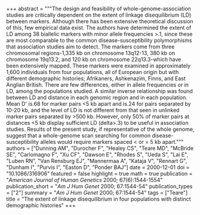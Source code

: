 +++
abstract = """The design and feasibility of whole-genome-association studies are critically dependent on the extent of linkage disequilibrium (LD) between markers. Although there has been extensive theoretical discussion of this, few empirical data exist. The authors have determined the extent of LD among 38 biallelic markers with minor allele frequencies >.1, since these are most comparable to the common disease-susceptibility polymorphisms that association studies aim to detect. The markers come from three chromosomal regions-1,335 kb on chromosome 13q12-13, 380 kb on chromosome 19q13.2, and 120 kb on chromosome 22q13.3-which have been extensively mapped. These markers were examined in approximately 1,600 individuals from four populations, all of European origin but with different demographic histories; Afrikaners, Ashkenazim, Finns, and East Anglian British. There are few differences, either in allele frequencies or in LD, among the populations studied. A similar inverse relationship was found between LD and distance in each genomic region and in each population. Mean D' is.68 for marker pairs <5 kb apart and is.24 for pairs separated by 10-20 kb, and the level of LD is not different from that seen in unlinked marker pairs separated by >500 kb. However, only 50% of marker pairs at distances <5 kb display sufficient LD (delta>.3) to be useful in association studies. Results of the present study, if representative of the whole genome, suggest that a whole-genome scan searching for common disease-susceptibility alleles would require markers spaced < or = 5 kb apart."""
authors = ["Dunning AM", "Durocher F", "Healey CS", "Teare MD", "McBride SE", "Carlomagno F", "Xu CF", "Dawson E", "Rhodes S", "Ueda S", "Lai E", "Luben RN", "Van Rensburg EJ", "Mannermaa A", "Kataja V", "Rennart G", "Dunham I", "Purvis I", "Easton D", "Ponder BAJ"]
date = 2000-12-01
doi = "10.1086/316906"
featured = false
highlight = true
math = true
publication = "*American Journal of Human Genetics* 2000; 67(6):1544-1554"
publication_short = "*Am J Hum Genet* 2000; 67:1544-54"
publication_types = ["2"]
summary = "*Am J Hum Genet* 2000; 67:1544-54"
tags = ["Teare"]
title = "The extent of linkage disequilibrium in four populations with distinct demographic histories"
+++

